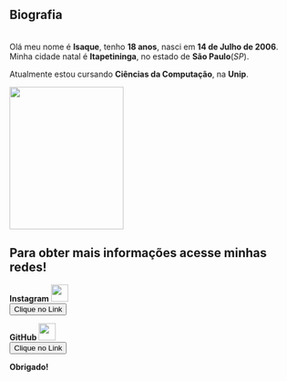 <!DOCTYPE html>
<html>
    <body
#biografia
 <title><h2>Biografia</h2><br></title>
 Olá meu nome é <strong>Isaque</strong>, tenho <strong>18 anos</strong>, nasci em <strong>14 de Julho de 2006</strong>.<br>
 Minha cidade natal é <strong>Itapetininga</strong>, no estado de <strong>São Paulo</strong>(<em>SP</em>).</p>
 <p>Atualmente estou cursando <strong>Ciências da Computação</strong>, na <strong>Unip</strong>.</p>
 <img src="file:///C:/Users/isaqu/Downloads/9e76000a-ffc6-4a3f-b91c-2e7ddebbcc65.jpeg" width="200" height="250"
<p><h2>Para obter mais informações acesse minhas redes!</h2></p>
<p><strong>Instagram</strong> <img src="c:\Users\isaqu\Downloads\png-transparent-logo-computer-icons-instagram-logo-miscellaneous-text-logo-removebg-preview.png"
width="30" hieght="30"</p><br>
    <a href="https://www.instagram.com/_zaquee/"><button>Clique no Link</button></a></p>
<p><strong>GitHub</strong> <img src="c:\Users\isaqu\Downloads\imagem_2025-02-16_124030490-removebg-preview.png"
width="30" hieght="30"</p><br>
    <a href="https://github.com/DevIsaque"><button>Clique no Link</button></a></p>
    </body>
</html>

<p><strong>Obrigado!</strong></p>
